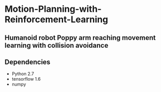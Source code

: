 # Motion-Planning-with-Reinforcement-Learning

## Humanoid robot Poppy arm reaching movement learning with collision avoidance


## Dependencies

* Python 2.7
* tensorflow 1.6
* numpy


